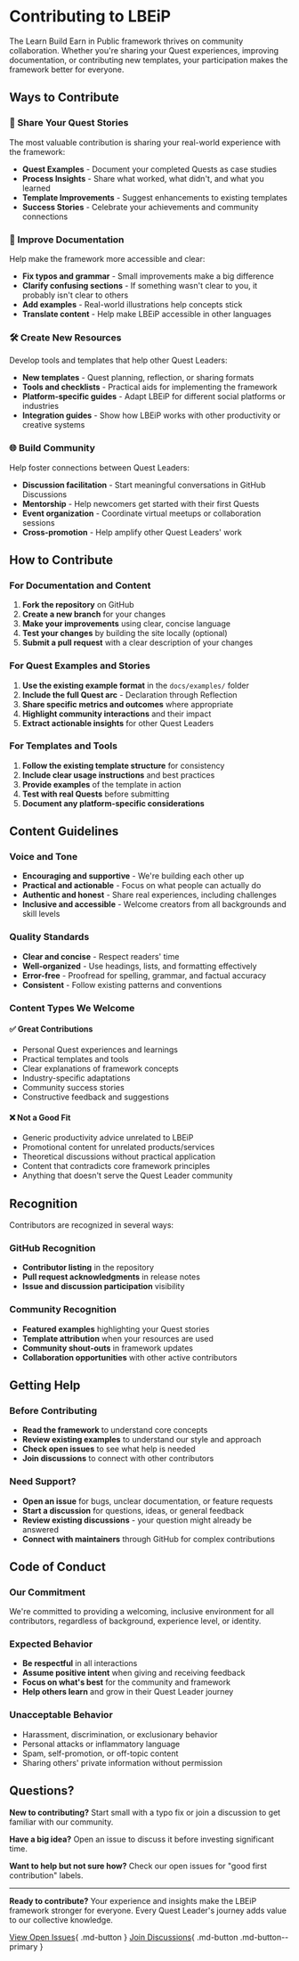# Contributing to LBEiP

The Learn Build Earn in Public framework thrives on community collaboration. Whether you're sharing your Quest experiences, improving documentation, or contributing new templates, your participation makes the framework better for everyone.

## Ways to Contribute

### 🎯 Share Your Quest Stories
The most valuable contribution is sharing your real-world experience with the framework:

- **Quest Examples** - Document your completed Quests as case studies
- **Process Insights** - Share what worked, what didn't, and what you learned
- **Template Improvements** - Suggest enhancements to existing templates
- **Success Stories** - Celebrate your achievements and community connections

### 📝 Improve Documentation
Help make the framework more accessible and clear:

- **Fix typos and grammar** - Small improvements make a big difference
- **Clarify confusing sections** - If something wasn't clear to you, it probably isn't clear to others
- **Add examples** - Real-world illustrations help concepts stick
- **Translate content** - Help make LBEiP accessible in other languages

### 🛠️ Create New Resources
Develop tools and templates that help other Quest Leaders:

- **New templates** - Quest planning, reflection, or sharing formats
- **Tools and checklists** - Practical aids for implementing the framework
- **Platform-specific guides** - Adapt LBEiP for different social platforms or industries
- **Integration guides** - Show how LBEiP works with other productivity or creative systems

### 🌐 Build Community
Help foster connections between Quest Leaders:

- **Discussion facilitation** - Start meaningful conversations in GitHub Discussions
- **Mentorship** - Help newcomers get started with their first Quests
- **Event organization** - Coordinate virtual meetups or collaboration sessions
- **Cross-promotion** - Help amplify other Quest Leaders' work

## How to Contribute

### For Documentation and Content

1. **Fork the repository** on GitHub
2. **Create a new branch** for your changes
3. **Make your improvements** using clear, concise language
4. **Test your changes** by building the site locally (optional)
5. **Submit a pull request** with a clear description of your changes

### For Quest Examples and Stories

1. **Use the existing example format** in the `docs/examples/` folder
2. **Include the full Quest arc** - Declaration through Reflection
3. **Share specific metrics and outcomes** where appropriate
4. **Highlight community interactions** and their impact
5. **Extract actionable insights** for other Quest Leaders

### For Templates and Tools

1. **Follow the existing template structure** for consistency
2. **Include clear usage instructions** and best practices
3. **Provide examples** of the template in action
4. **Test with real Quests** before submitting
5. **Document any platform-specific considerations**

## Content Guidelines

### Voice and Tone
- **Encouraging and supportive** - We're building each other up
- **Practical and actionable** - Focus on what people can actually do
- **Authentic and honest** - Share real experiences, including challenges
- **Inclusive and accessible** - Welcome creators from all backgrounds and skill levels

### Quality Standards
- **Clear and concise** - Respect readers' time
- **Well-organized** - Use headings, lists, and formatting effectively
- **Error-free** - Proofread for spelling, grammar, and factual accuracy
- **Consistent** - Follow existing patterns and conventions

### Content Types We Welcome

#### ✅ Great Contributions
- Personal Quest experiences and learnings
- Practical templates and tools
- Clear explanations of framework concepts
- Industry-specific adaptations
- Community success stories
- Constructive feedback and suggestions

#### ❌ Not a Good Fit
- Generic productivity advice unrelated to LBEiP
- Promotional content for unrelated products/services
- Theoretical discussions without practical application
- Content that contradicts core framework principles
- Anything that doesn't serve the Quest Leader community

## Recognition

Contributors are recognized in several ways:

### GitHub Recognition
- **Contributor listing** in the repository
- **Pull request acknowledgments** in release notes
- **Issue and discussion participation** visibility

### Community Recognition
- **Featured examples** highlighting your Quest stories
- **Template attribution** when your resources are used
- **Community shout-outs** in framework updates
- **Collaboration opportunities** with other active contributors

## Getting Help

### Before Contributing
- **Read the framework** to understand core concepts
- **Review existing examples** to understand our style and approach
- **Check open issues** to see what help is needed
- **Join discussions** to connect with other contributors

### Need Support?
- **Open an issue** for bugs, unclear documentation, or feature requests
- **Start a discussion** for questions, ideas, or general feedback
- **Review existing discussions** - your question might already be answered
- **Connect with maintainers** through GitHub for complex contributions

## Code of Conduct

### Our Commitment
We're committed to providing a welcoming, inclusive environment for all contributors, regardless of background, experience level, or identity.

### Expected Behavior
- **Be respectful** in all interactions
- **Assume positive intent** when giving and receiving feedback
- **Focus on what's best** for the community and framework
- **Help others learn** and grow in their Quest Leader journey

### Unacceptable Behavior
- Harassment, discrimination, or exclusionary behavior
- Personal attacks or inflammatory language
- Spam, self-promotion, or off-topic content
- Sharing others' private information without permission

## Questions?

**New to contributing?** Start small with a typo fix or join a discussion to get familiar with our community.

**Have a big idea?** Open an issue to discuss it before investing significant time.

**Want to help but not sure how?** Check our open issues for "good first contribution" labels.

---

**Ready to contribute?** Your experience and insights make the LBEiP framework stronger for everyone. Every Quest Leader's journey adds value to our collective knowledge.

[View Open Issues](https://github.com/tricksal/learn-build-earn-in-public/issues){ .md-button }
[Join Discussions](https://github.com/tricksal/learn-build-earn-in-public/discussions){ .md-button .md-button--primary }
